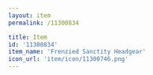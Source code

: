 ```yaml
---
layout: item
permalink: /11300834

title: Item
id: '11300834'
item_name: 'Frenzied Sanctity Headgear'
icon_url: 'item/icon/11300746.png'
---
```

